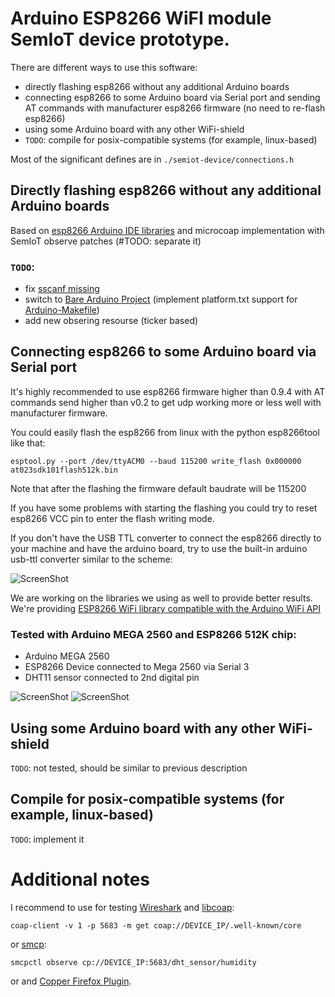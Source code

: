 # Arduino ESP8266 WiFI module SemIoT device prototype.

There are different ways to use this software:
+ directly flashing esp8266 without any additional Arduino boards
+ connecting esp8266 to some Arduino board via Serial port
and sending AT commands with manufacturer esp8266 firmware
(no need to re-flash esp8266)
+ using some Arduino board with any other WiFi-shield
+ `TODO`: compile for posix-compatible systems (for example, linux-based)

Most of the significant defines are in `./semiot-device/connections.h`


## Directly flashing esp8266 without any additional Arduino boards

Based on [esp8266 Arduino IDE libraries](https://github.com/esp8266/Arduino)
and microcoap implementation with SemIoT observe patches (#TODO: separate it)

### `TODO`:
+ fix [sscanf missing](https://github.com/esp8266/Arduino/issues/488)
+ switch to [Bare Arduino Project](https://github.com/ladislas/Bare-Arduino-Project)
(implement platform.txt support for [Arduino-Makefile](https://github.com/sudar/Arduino-Makefile))
+ add new obsering resourse (ticker based)

## Connecting esp8266 to some Arduino board via Serial port

It's highly recommended to use esp8266 firmware higher than 0.9.4
with AT commands send higher than v0.2
to get udp working more or less well with manufacturer firmware.

You could easily flash the esp8266 from linux with the python esp8266tool like that:

```
esptool.py --port /dev/ttyACM0 --baud 115200 write_flash 0x000000 at023sdk101flash512k.bin
```

Note that after the flashing the firmware default baudrate will be 115200

If you have some problems with starting the flashing
you could try to reset esp8266 VCC pin to enter the flash writing mode.

If you don't have the USB TTL converter to connect the esp8266 directly to your machine
and have the arduino board,
try to use the built-in arduino usb-ttl converter similar to the scheme:

![ScreenShot](http://esp8266.ru/wp-content/uploads/esp8266-arduino_bb.jpg)

We are working on the libraries we using as well to provide better results.
We're providing [ESP8266 WiFi library compatible with the Arduino WiFi API](https://github.com/semiotproject/SparkFun_ESP8266_AT_Arduino_Library)

### Tested with Arduino MEGA 2560 and ESP8266 512K chip:
+ Arduino MEGA 2560
+ ESP8266 Device connected to Mega 2560 via Serial 3
+ DHT11 sensor connected to 2nd digital pin

![ScreenShot](https://dl.dropboxusercontent.com/u/39622126/Docs/semiot-shots/semiot-device_schem.png)
![ScreenShot](https://dl.dropboxusercontent.com/u/39622126/Docs/semiot-shots/semiot-device_bb.png)

## Using some Arduino board with any other WiFi-shield

`TODO`: not tested, should be similar to previous description

## Compile for posix-compatible systems (for example, linux-based)

`TODO`: implement it

# Additional notes

I recommend to use for testing [Wireshark](https://www.wireshark.org/) and
[libcoap](https://libcoap.net/):
```
coap-client -v 1 -p 5683 -m get coap://DEVICE_IP/.well-known/core
```
or [smcp](https://github.com/darconeous/smcp/):
```
smcpctl observe cp://DEVICE_IP:5683/dht_sensor/humidity
```

or and [Copper Firefox Plugin](https://addons.mozilla.org/En-us/firefox/addon/copper-270430/).
